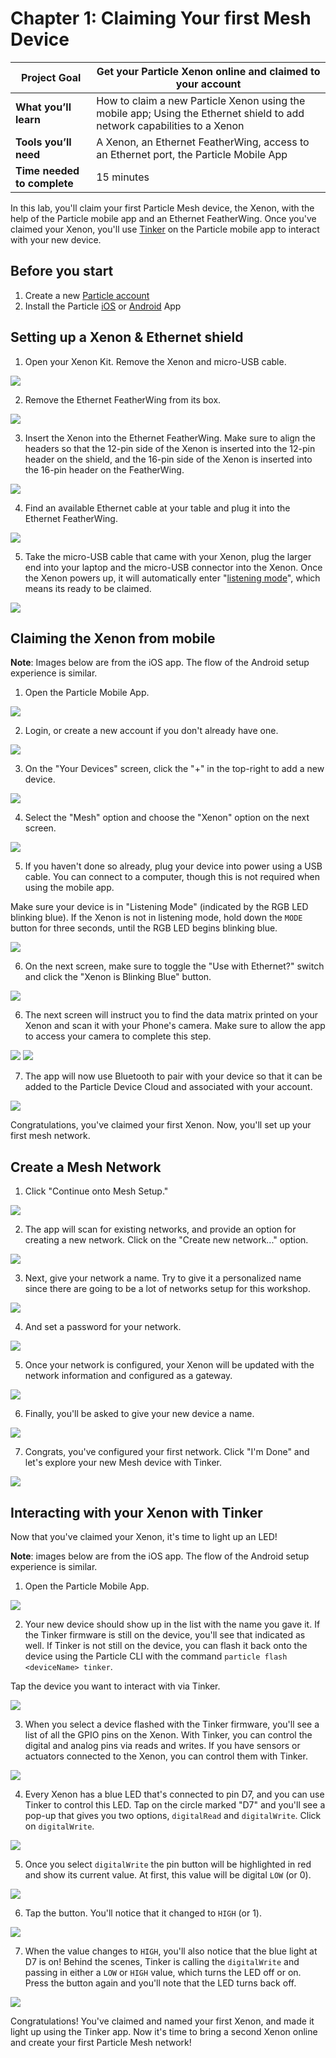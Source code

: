 # Chapter 1: Claiming Your first Mesh Device

| **Project Goal**            | Get your Particle Xenon online and claimed to your account                                                               |
| --------------------------- | ------------------------------------------------------------------------------------------------------------------------ |
| **What you’ll learn**       | How to claim a new Particle Xenon using the mobile app; Using the Ethernet shield to add network capabilities to a Xenon |
| **Tools you’ll need**       | A Xenon, an Ethernet FeatherWing, access to an Ethernet port, the Particle Mobile App                                    |
| **Time needed to complete** | 15 minutes                                                                                                               |

In this lab, you'll claim your first Particle Mesh device, the Xenon, with the help of the Particle mobile app and an Ethernet FeatherWing. Once you've claimed your Xenon, you'll use [Tinker](https://docs.particle.io/guide/getting-started/tinker/photon/) on the Particle mobile app to interact with your new device.

## Before you start

1.  Create a new [Particle account](https://login.particle.io/signup)
2.  Install the Particle [iOS](https://itunes.apple.com/us/app/particle-build-photon-electron/id991459054?ls=1&mt=8) or [Android](https://play.google.com/store/apps/details?id=io.particle.android.app) App

## Setting up a Xenon & Ethernet shield

1. Open your Xenon Kit. Remove the Xenon and micro-USB cable.

![](./images/01/xenon.jpg)

2. Remove the Ethernet FeatherWing from its box.

![](./images/01/ethernet.jpg)

3. Insert the Xenon into the Ethernet FeatherWing. Make sure to align the headers so that the 12-pin side of the Xenon is inserted into the 12-pin header on the shield, and the 16-pin side of the Xenon is inserted into the 16-pin header on the FeatherWing.

![](./images/01/xenoninshield.jpg)

4. Find an available Ethernet cable at your table and plug it into the Ethernet FeatherWing.

![](./images/01/xenonpluggedin.jpg)

5. Take the micro-USB cable that came with your Xenon, plug the larger end into your laptop and the micro-USB connector into the Xenon. Once the Xenon powers up, it will automatically enter "[listening mode](https://docs.particle.io/guide/getting-started/modes/photon/#listening-mode)", which means its ready to be claimed.

![](./images/01/listeningmode.gif)

## Claiming the Xenon from mobile

**Note**: Images below are from the iOS app. The flow of the Android setup experience is similar.

1.  Open the Particle Mobile App.

![](./images/01/01-mobilesplash.png)

2.  Login, or create a new account if you don't already have one.

![](./images/01/03-mobilelogin.png)

3.  On the "Your Devices" screen, click the "+" in the top-right to add a new device.

![](./images/01/04-mobiledevicelist.png)

4.  Select the "Mesh" option and choose the "Xenon" option on the next screen.

![](./images/01/mobileadd.png)

5.  If you haven't done so already, plug your device into power using a USB cable. You can connect to a computer, though this is not required when using the mobile app.

Make sure your device is in "Listening Mode" (indicated by the RGB LED blinking blue). If the Xenon is not in listening mode, hold down the `MODE` button for three seconds, until the RGB LED begins blinking blue.

![](./images/01/listeningmode.gif)

6. On the next screen, make sure to toggle the "Use with Ethernet?" switch and click the "Xenon is Blinking Blue" button.

![](./images/01/ethernetFeatherWing.png)

6.  The next screen will instruct you to find the data matrix printed on your Xenon and scan it with your Phone's camera. Make sure to allow the app to access your camera to complete this step.

<img src="./images/01/datamatrix.png" class="two-per-line" />
<img src="./images/01/datamatrix2.png" class="two-per-line" />

7. The app will now use Bluetooth to pair with your device so that it can be added to the Particle Device Cloud and associated with your account.

![](./images/01/pairing2.png)

Congratulations, you've claimed your first Xenon. Now, you'll set up your first mesh network.

## Create a Mesh Network

1. Click "Continue onto Mesh Setup."

![](./images/01/joinMesh.png)

2. The app will scan for existing networks, and provide an option for creating a new network. Click on the "Create new network..." option.

![](./images/02/createNetwork.png)

3. Next, give your network a name. Try to give it a personalized name since there are going to be a lot of networks setup for this workshop.

![](./images/01/nameNetwork.png)

4. And set a password for your network.

![](./images/01/networkPassword.png)

5. Once your network is configured, your Xenon will be updated with the network information and configured as a gateway.

![](./images/01/configNetwork.png)

6. Finally, you'll be asked to give your new device a name.

![](./images/01/nameXenon.png)

7. Congrats, you've configured your first network. Click "I'm Done" and let's explore your new Mesh device with Tinker.

![](./images/01/networkfinished.png)

## Interacting with your Xenon with Tinker

Now that you've claimed your Xenon, it's time to light up an LED!

**Note**: images below are from the iOS app. The flow of the Android setup experience is similar.

1.  Open the Particle Mobile App.

![](./images/01/01-mobilesplash.png)

2.  Your new device should show up in the list with the name you gave it. If the Tinker firmware is still on the device, you'll see that indicated as well. If Tinker is not still on the device, you can flash it back onto the device using the Particle CLI with the command `particle flash <deviceName> tinker`.

Tap the device you want to interact with via Tinker.

![](./images/01/02-devicelist.png)

3.  When you select a device flashed with the Tinker firmware, you'll see a list of all the GPIO pins on the Xenon. With Tinker, you can control the digital and analog pins via reads and writes. If you have sensors or actuators connected to the Xenon, you can control them with Tinker.

![](./images/01/03-tinker.png)

4.  Every Xenon has a blue LED that's connected to pin D7, and you can use Tinker to control this LED. Tap on the circle marked "D7" and you'll see a pop-up that gives you two options, `digitalRead` and `digitalWrite`. Click on `digitalWrite`.

![](./images/01/04-d7.png)

5.  Once you select `digitalWrite` the pin button will be highlighted in red and show its current value. At first, this value will be digital `LOW` (or 0).

![](./images/01/05-d7low.png)

6.  Tap the button. You'll notice that it changed to `HIGH` (or 1).

![](./images/01/05-d7high.png)

7.  When the value changes to `HIGH`, you'll also notice that the blue light at D7 is on! Behind the scenes, Tinker is calling the `digitalWrite` and passing in either a `LOW` or `HIGH` value, which turns the LED off or on. Press the button again and you'll note that the LED turns back off.

![](./images/01/06-d7on.jpg)

Congratulations! You've claimed and named your first Xenon, and made it light up using the Tinker app. Now it's time to bring a second Xenon online and create your first Particle Mesh network!
